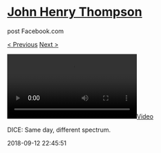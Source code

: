 # [John Henry Thompson](../README.md)
post Facebook.com

[< Previous](2018-09-12-1.md) [Next >](2018-09-12-3.md)

[![](../media/2018-09-12/DICE-Same-day-different-spectrum.mp4)](../README.md)

DICE: Same day, different spectrum.

2018-09-12 22:45:51